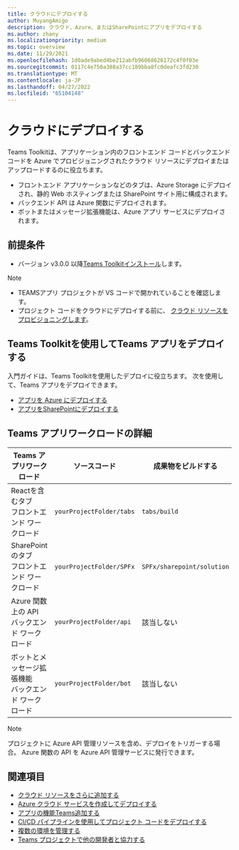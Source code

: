 ```yaml
---
title: クラウドにデプロイする
author: MuyangAmigo
description: クラウド、Azure、またはSharePointにアプリをデプロイする
ms.author: zhany
ms.localizationpriority: medium
ms.topic: overview
ms.date: 11/29/2021
ms.openlocfilehash: 1d0ade9abed4be212abfb96068626172c4f0f03e
ms.sourcegitcommit: 0117c4e750a388a37cc189bba8fc0deafc3fd230
ms.translationtype: MT
ms.contentlocale: ja-JP
ms.lasthandoff: 04/27/2022
ms.locfileid: "65104148"
---
```

# <a name="deploy-to-the-cloud"></a>クラウドにデプロイする

Teams Toolkitは、アプリケーション内のフロントエンド コードとバックエンド コードを Azure でプロビジョニングされたクラウド リソースにデプロイまたはアップロードするのに役立ちます。

* フロントエンド アプリケーションなどのタブは、Azure Storage にデプロイされ、静的 Web ホスティングまたは SharePoint サイト用に構成されます。
* バックエンド API は Azure 関数にデプロイされます。
* ボットまたはメッセージ拡張機能は、Azure アプリ サービスにデプロイされます。

## <a name="prerequisite"></a>前提条件

* バージョン v3.0.0 以降[Teams Toolkitインストール](https://marketplace.visualstudio.com/items?itemName=TeamsDevApp.ms-teams-vscode-extension)します。

> [!NOTE]
>
> * TEAMSアプリ プロジェクトが VS コードで開かれていることを確認します。
> * プロジェクト コードをクラウドにデプロイする前に、 [クラウド リソースをプロビジョニングします](provision.md)。

## <a name="deploy-teams-apps-using-teams-toolkit"></a>Teams Toolkitを使用してTeams アプリをデプロイする

入門ガイドは、Teams Toolkitを使用したデプロイに役立ちます。 次を使用して、Teams アプリをデプロイできます。

* [アプリを Azure にデプロイする](/microsoftteams/platform/sbs-gs-javascript?tabs=vscode%2Cvsc%2Cviscode%2Cvcode&tutorial-step=8&branch)
* [アプリをSharePointにデプロイする](/microsoftteams/platform/sbs-gs-spfx?tabs=vscode%2Cviscode&tutorial-step=4&branch)

## <a name="details-on-teams-app-workload"></a>Teams アプリワークロードの詳細

| Teams アプリワークロード | ソースコード | 成果物をビルドする| ターゲット リソース |
|-------------|----------|---------------|---------------|
|Reactを含むタブ </br> フロントエンド ワークロード| `yourProjectFolder/tabs`| `tabs/build` |Azure Storage |
|SharePointのタブ </br> フロントエンド ワークロード | `yourProjectFolder/SPFx`| `SPFx/sharepoint/solution` |SharePoint アプリ カタログ |
|Azure 関数上の API </br> バックエンド ワークロード | `yourProjectFolder/api`| 該当しない |Azure 関数 |
|ボットとメッセージ拡張機能 </br> バックエンド ワークロード | `yourProjectFolder/bot` | 該当しない | Azure アプリ サービス |

> [!NOTE]
> プロジェクトに Azure API 管理リソースを含め、デプロイをトリガーする場合。 Azure 関数の API を Azure API 管理サービスに発行できます。

## <a name="see-also"></a>関連項目

* [クラウド リソースをさらに追加する](add-resource.md)
* [Azure クラウド サービスを作成してデプロイする](/azure/cloud-services/cloud-services-how-to-create-deploy-portal)
* [アプリの機能Teams追加する](add-capability.md)
* [CI/CD パイプラインを使用してプロジェクト コードをデプロイする](use-CICD-template.md)
* [複数の環境を管理する](TeamsFx-multi-env.md)
* [Teams プロジェクトで他の開発者と協力する](TeamsFx-collaboration.md)
